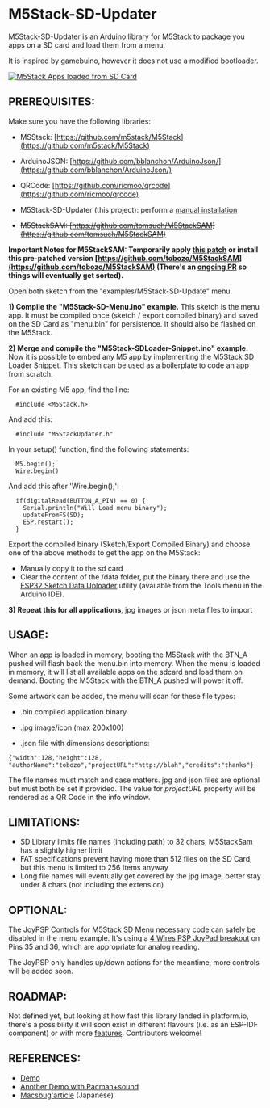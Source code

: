 # M5Stack-SD-Updater

M5Stack-SD-Updater is an Arduino library for [M5Stack](http://m5stack.com/) to package you apps on a SD card and load them from a menu.

It is inspired by gamebuino, however it does not use a modified bootloader.

[![ M5Stack Apps loaded from SD Card](https://img.youtube.com/vi/myQfeYxyc3o/0.jpg)](https://www.youtube.com/watch?v=myQfeYxyc3o)



PREREQUISITES:
--------------

Make sure you have the following libraries:
  
- MSStack: [https://github.com/m5stack/M5Stack](https://github.com/m5stack/M5Stack)
- ArduinoJSON: [https://github.com/bblanchon/ArduinoJson/](https://github.com/bblanchon/ArduinoJson/)
- QRCode: [https://github.com/ricmoo/qrcode](https://github.com/ricmoo/qrcode)
- M5Stack-SD-Updater (this project): perform a [manual installation](https://www.arduino.cc/en/Guide/Libraries#toc5)

- ~~M5StackSAM: [https://github.com/tomsuch/M5StackSAM](https://github.com/tomsuch/M5StackSAM)~~

**Important Notes for M5StackSAM: Temporarily apply [this patch](https://github.com/tobozo/M5StackSAM/commit/732bd82557eb67c42b92b8752140fe2290c569d6) or install this pre-patched version [https://github.com/tobozo/M5StackSAM](https://github.com/tobozo/M5StackSAM) (There's an [ongoing PR](https://github.com/tomsuch/M5StackSAM/pull/2) so things will eventually get sorted).**
  


Open both sketch from the "examples/M5Stack-SD-Update" menu.


**1) Compile the "M5Stack-SD-Menu.ino" example.** This sketch is the menu app. It must be compiled once (sketch / export compiled binary) and saved on the SD Card as "menu.bin" for persistence. It should also be flashed on the M5Stack.


**2) Merge and compile the "M5Stack-SDLoader-Snippet.ino" example.** Now it is possible to embed any M5 app by implementing the 
  M5Stack SD Loader Snippet. This sketch can be used as a boilerplate to code an app from 
  scratch.

  For an existing M5 app, find the line:

      #include <M5Stack.h>
      
  And add this:
      
      #include "M5StackUpdater.h"
      
  In your setup() function, find the following statements:

      M5.begin();
      Wire.begin()

  And add this after 'Wire.begin();':

      if(digitalRead(BUTTON_A_PIN) == 0) {
        Serial.println("Will Load menu binary");
        updateFromFS(SD);
        ESP.restart();
      }
      
  Export the compiled binary (Sketch/Export Compiled Binary) and choose one of the above methods to get the app on the M5Stack:

  - Manually copy it to the sd card
  - Clear the content of the /data folder, put the binary there and use the [ESP32 Sketch Data Uploader](https://github.com/me-no-dev/arduino-esp32fs-plugin) utility (available from the Tools menu in the Arduino IDE).
      
      
**3) Repeat this for all applications**, jpg images or json meta files to import


USAGE:
------

When an app is loaded in memory, booting the M5Stack with the BTN_A pushed will flash back the menu.bin into memory. When the menu is loaded in memory, it will list all available apps on the sdcard and load them on demand. Booting the M5Stack with the BTN_A pushed will power it off.

Some artwork can be added, the menu will scan for these file types:
  
  - .bin compiled application binary
    
  - .jpg image/icon (max 200x100)
    
  - .json file with dimensions descriptions: 
  
  `{"width":128,"height":128, "authorName":"tobozo","projectURL":"http://blah","credits":"thanks"}`
    

  The file names must match and case matters.
  jpg and json files are optional but must both be set if provided.
  The value for *projectURL* property will be rendered as a QR Code in the info window.

LIMITATIONS:
------------
- SD Library limits file names (including path) to 32 chars, M5StackSam has a slightly higher limit
- FAT specifications prevent having more than 512 files on the SD Card, but this menu is limited to 256 Items anyway
- Long file names will eventually get covered by the jpg image, better stay under 8 chars (not including the extension)

OPTIONAL:
---------

The JoyPSP Controls for M5Stack SD Menu necessary code can safely be disabled in the menu example.
It's using a [4 Wires PSP JoyPad breakout](https://www.google.fr/search?q=psp+joypad+breakout) on Pins 35 and 36, which are appropriate for analog reading.

The JoyPSP only handles up/down actions for the meantime, more controls will be added soon.

ROADMAP:
--------

Not defined yet, but looking at how fast this library landed in platform.io, there's a possibility it will soon exist in different flavours (i.e. as an ESP-IDF component) or with more [features](https://github.com/m5stack/faces). Contributors welcome!


REFERENCES:
-----------

- [Demo](https://youtu.be/myQfeYxyc3o)
- [Another Demo with Pacman+sound](https://youtu.be/36fgNCecoEg)
- [Macsbug'article](https://macsbug.wordpress.com/2018/03/12/m5stack-sd-updater/) (Japanese)
 
